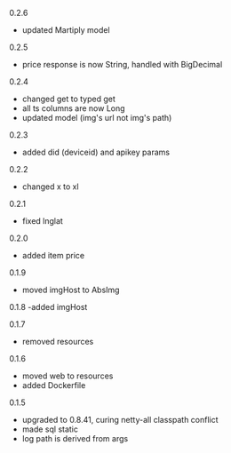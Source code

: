 0.2.6
- updated Martiply model

0.2.5
- price response is now String, handled with BigDecimal

0.2.4
- changed get to typed get
- all ts columns are now Long
- updated model (img's url not img's path)

0.2.3
- added did (deviceid) and apikey params

0.2.2
- changed x to xl

0.2.1
- fixed lnglat

0.2.0
- added item price

0.1.9
- moved imgHost to AbsImg

0.1.8
-added imgHost

0.1.7
- removed resources

0.1.6
- moved web to resources
- added Dockerfile

0.1.5
- upgraded to 0.8.41, curing netty-all classpath conflict
- made sql static
- log path is derived from args
